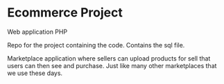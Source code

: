 # Ecommerce Project
Web application PHP

Repo for the project containing the code.
Contains the sql file.

Marketplace application where sellers can upload products for sell that users can then see and purchase.
Just like many other marketplaces that we use these days.
